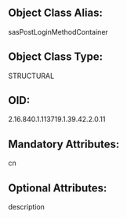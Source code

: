 ## Object Class Alias:
  sasPostLoginMethodContainer

## Object Class Type:
  STRUCTURAL

## OID:
  2.16.840.1.113719.1.39.42.2.0.11

## Mandatory Attributes:
  cn

## Optional Attributes:
  description
